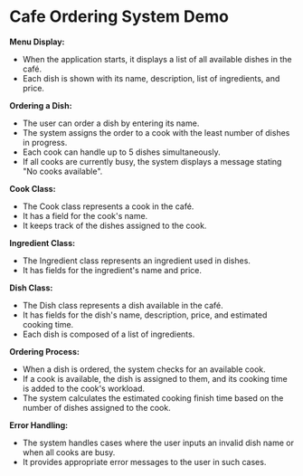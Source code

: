 # Cafe Ordering System Demo

**Menu Display:**
- When the application starts, it displays a list of all available dishes in the café.
- Each dish is shown with its name, description, list of ingredients, and price.

**Ordering a Dish:**
- The user can order a dish by entering its name.
- The system assigns the order to a cook with the least number of dishes in progress.
- Each cook can handle up to 5 dishes simultaneously.
- If all cooks are currently busy, the system displays a message stating "No cooks available".

**Cook Class:**
- The Cook class represents a cook in the café.
- It has a field for the cook's name.
- It keeps track of the dishes assigned to the cook.

**Ingredient Class:**
- The Ingredient class represents an ingredient used in dishes.
- It has fields for the ingredient's name and price.

**Dish Class:**
- The Dish class represents a dish available in the café.
- It has fields for the dish's name, description, price, and estimated cooking time.
- Each dish is composed of a list of ingredients.

**Ordering Process:**
- When a dish is ordered, the system checks for an available cook.
- If a cook is available, the dish is assigned to them, and its cooking time is added to the cook's workload.
- The system calculates the estimated cooking finish time based on the number of dishes assigned to the cook.

**Error Handling:**
- The system handles cases where the user inputs an invalid dish name or when all cooks are busy.
- It provides appropriate error messages to the user in such cases.

